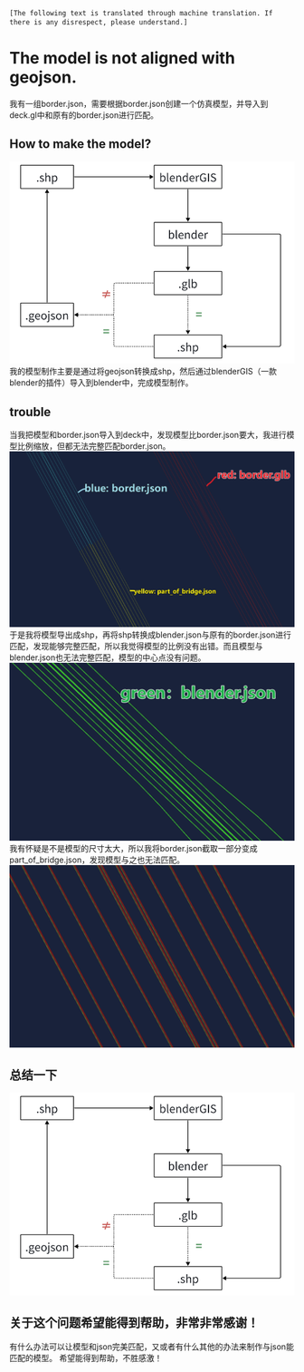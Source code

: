     [The following text is translated through machine translation. If there is any disrespect, please understand.]

# The model is not aligned with geojson.

我有一组border.json，需要根据border.json创建一个仿真模型，并导入到deck.gl中和原有的border.json进行匹配。

## How to make the model?
![alt geo-glb](/public/assets/textures/geo-glb.png)
我的模型制作主要是通过将geojson转换成shp，然后通过blenderGIS（一款blender的插件）导入到blender中，完成模型制作。

## trouble
当我把模型和border.json导入到deck中，发现模型比border.json要大，我进行模型比例缩放，但都无法完整匹配border.json。
![alt geo-glb](/public/assets/textures/geo+glb.png)
于是我将模型导出成shp，再将shp转换成blender.json与原有的border.json进行匹配，发现能够完整匹配，所以我觉得模型的比例没有出错。而且模型与blender.json也无法完整匹配，模型的中心点没有问题。
![alt geo-glb](/public/assets/textures/blender_json.png)
我有怀疑是不是模型的尺寸太大，所以我将border.json截取一部分变成part_of_bridge.json，发现模型与之也无法匹配。
![alt geo-glb](/public/assets/textures/part_of_bridge-geo.png)

## 总结一下
![alt geo-glb](/public/assets/textures/geo-glb.png)

## 关于这个问题希望能得到帮助，非常非常感谢！
有什么办法可以让模型和json完美匹配，又或者有什么其他的办法来制作与json能匹配的模型。
希望能得到帮助，不胜感激！
